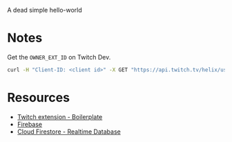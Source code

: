 A dead simple hello-world

# Notes
Get the `OWNER_EXT_ID` on Twitch Dev.
```bash
curl -H "Client-ID: <client id>" -X GET "https://api.twitch.tv/helix/users?login=<owner name>"
```
# Resources
- [Twitch extension - Boilerplate](https://github.com/twitchdev/extensions-hello-world)
- [Firebase]()
- [Cloud Firestore - Realtime Database](https://firebase.google.com/docs/database/rtdb-vs-firestore?authuser=0)